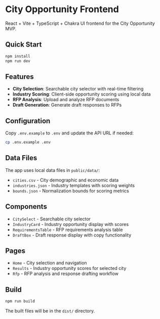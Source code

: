 # City Opportunity Frontend

React + Vite + TypeScript + Chakra UI frontend for the City Opportunity MVP.

## Quick Start

```bash
npm install
npm run dev
```

## Features

- **City Selection**: Searchable city selector with real-time filtering
- **Industry Scoring**: Client-side opportunity scoring using local data
- **RFP Analysis**: Upload and analyze RFP documents
- **Draft Generation**: Generate draft responses to RFPs

## Configuration

Copy `.env.example` to `.env` and update the API URL if needed:

```bash
cp .env.example .env
```

## Data Files

The app uses local data files in `public/data/`:
- `cities.csv` - City demographic and economic data
- `industries.json` - Industry templates with scoring weights
- `bounds.json` - Normalization bounds for scoring metrics

## Components

- `CitySelect` - Searchable city selector
- `IndustryCard` - Industry opportunity display with scores
- `RequirementsTable` - RFP requirements analysis table
- `DraftBox` - Draft response display with copy functionality

## Pages

- `Home` - City selection and navigation
- `Results` - Industry opportunity scores for selected city
- `Rfp` - RFP analysis and response drafting workflow

## Build

```bash
npm run build
```

The built files will be in the `dist/` directory.